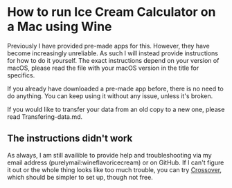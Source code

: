 
# How to run Ice Cream Calculator on a Mac using Wine #

Previously I have provided pre-made apps for this. However, they have become increasingly unreliable. As such I will instead provide instructions for how to do it yourself. The exact instructions depend on your version of macOS, please read the file with your macOS version in the title for specifics.

If you already have downloaded a pre-made app before, there is no need to do anything. You can keep using it without any issue, unless it's broken.

If you would like to transfer your data from an old copy to a new one, please read Transfering-data.md.

## The instructions didn't work ##

As always, I am still availible to provide help and troubleshooting via my email address (purelymail:wineflavoricecream) or on GitHub. If I can't figure it out or the whole thing looks like too much trouble, you can try [Crossover](https://www.codeweavers.com/crossover), which should be simpler to set up, though not free.


